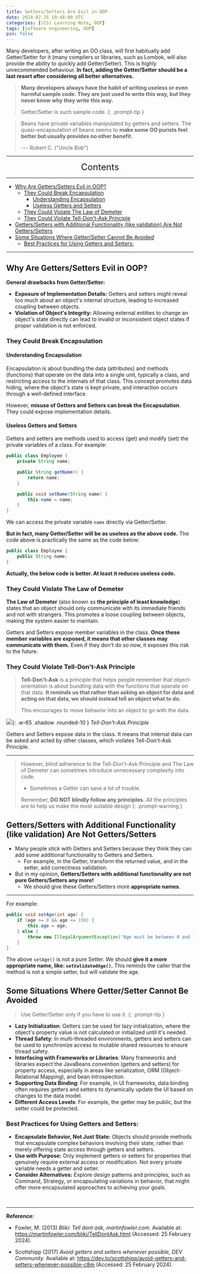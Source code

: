 ```yaml
---
title: Getters/Setters Are Evil in OOP
date: 2024-02-25 19:48:00 UTC
categories: [(CS) Learning Note, OOP]
tags: [software engineering, OOP]
pin: false
---
```


Many developers, after writing an OO class, will first habitually add Getter/Setter for it (many compilers or libraries, such as Lombok, will also provide the ability to quickly add Getter/Setter). This is highly unrecommended behaviour. **In fact, adding the Getter/Setter should be a last resort after considering all better alternatives.**

> **Many developers always have the habit of writing useless or even harmful sample code. They are just used to write this way, but they never know why they write this way.**
> 
> Getter/Setter is such sample code.
{: .prompt-tip }

> Beans have private variables manipulated by getters and setters. The quasi-encapsulation of beans seems to **make some OO purists feel better but usually provides no other benefit.**
>
> --- Robert C. ("Uncle Bob")

---
<center><font size='5'> Contents </font></center>

---

<!-- TOC -->
  * [Why Are Getters/Setters Evil in OOP?](#why-are-getterssetters-evil-in-oop)
    * [They Could Break Encapsulation](#they-could-break-encapsulation)
      * [Understanding Encapsulation](#understanding-encapsulation)
      * [Useless Getters and Setters](#useless-getters-and-setters)
    * [They Could Violate The Law of Demeter](#they-could-violate-the-law-of-demeter)
    * [They Could Violate Tell-Don't-Ask Principle](#they-could-violate-tell-dont-ask-principle)
  * [Getters/Setters with Additional Functionality (like validation) Are Not Getters/Setters](#getterssetters-with-additional-functionality-like-validation-are-not-getterssetters)
  * [Some Situations Where Getter/Setter Cannot Be Avoided](#some-situations-where-gettersetter-cannot-be-avoided)
    * [Best Practices for Using Getters and Setters:](#best-practices-for-using-getters-and-setters)
<!-- TOC -->

---

## Why Are Getters/Setters Evil in OOP?

**General drawbacks from Getter/Setter:**

- **Exposure of Implementation Details:** Getters and setters might reveal too much about an object's internal structure, leading to increased coupling between objects.
- **Violation of Object's Integrity:** Allowing external entities to change an object's state directly can lead to invalid or inconsistent object states if proper validation is not enforced.

### They Could Break Encapsulation

#### Understanding Encapsulation

Encapsulation is about bundling the data (attributes) and methods (functions) that operate on the data into a single unit, typically a class, and restricting access to the internals of that class. This concept promotes data hiding, where the object's state is kept private, and interaction occurs through a well-defined interface.

However, **misuse of Getters and Setters can break the Encapsulation**. They could expose implementation details.

#### Useless Getters and Setters

Getters and setters are methods used to access (get) and modify (set) the private variables of a class. For example:

```java
public class Employee {
    private String name;

    public String getName() {
        return name;
    }

    public void setName(String name) {
        this.name = name;
    }
}
```

We can access the private variable `name` directly via Getter/Setter.

**But in fact, many Getter/Setter will be as useless as the above code.** The code above is practically the same as the code below:

```java
public class Employee {
    public String name;
}
```

**Actually, the below code is better. At least it reduces useless code.**

### They Could Violate The Law of Demeter

**The Law of Demeter** (also known as **the principle of least knowledge**) states that an object should only communicate with its immediate friends and not with strangers. This promotes a loose coupling between objects, making the system easier to maintain.

Getters and Setters expose member variables in the class. **Once these member variables are exposed, it means that other classes may communicate with them.** Even if they don't do so now, it exposes this risk to the future.

### They Could Violate Tell-Don't-Ask Principle

> **Tell-Don't-Ask** is a principle that helps people remember that object-orientation is about bundling data with the functions that operate on that data. **It reminds us that rather than asking an object for data and acting on that data, we should instead tell an object what to do.** 
> 
> This encourages to move behavior into an object to go with the data.

![](https://i.postimg.cc/CxTdHkT4/1708896690561.png){: .w-65 .shadow .rounded-10 }
_Tell-Don't-Ask Principle_

Getters and Setters expose data in the class. It means that internal data can be asked and acted by other classes, which violates Tell-Don't-Ask Principle.

---

> However, blind adherence to the Tell-Don't-Ask Principle and The Law of Demeter can sometimes introduce unnecessary complexity into code.
>   - Sometimes a Getter can save a lot of trouble.
> 
> Remember, **DO NOT blindly follow any principles.** All the principles are to help us make the most suitable design
{: .prompt-warning }

## Getters/Setters with Additional Functionality (like validation) Are Not Getters/Setters

- Many people stick with Getters and Setters because they think they can add some additional functionality to Getters and Setters.
  - For example, in the Getter, transform the returned value, and in the setter, add correctness validation.
- But in my opinion, **Getters/Setters with additional functionality are not pure Getters/Setters any more!**
  - We should give these Getters/Setters more **appropriate names**.

---

For example:

```java 
public void setAge(int age) {
    if (age >= 0 && age <= 150) {
        this.age = age;
    } else {
        throw new IllegalArgumentException("Age must be between 0 and 150");
    }
}
```

The above `setAge()` is not a pure Setter. We should **give it a more appropriate name, like: `setValidatedAge()`.** This reminds the caller that the method is not a simple setter, but will validate the age.



## Some Situations Where Getter/Setter Cannot Be Avoided

> Use Getter/Setter only if you have to use it.
{: .prompt-tip }

- **Lazy Initialization**: Getters can be used for lazy initialization, where the object's property value is not calculated or initialized until it's needed.
- **Thread Safety**: In multi-threaded environments, getters and setters can be used to synchronize access to mutable shared resources to ensure thread safety.
- **Interfacing with Frameworks or Libraries**: Many frameworks and libraries expect the JavaBeans convention (getters and setters) for property access, especially in areas like serialization, ORM (Object-Relational Mapping), and bean introspection.
- **Supporting Data Binding**: For example, in UI frameworks, data binding often requires getters and setters to dynamically update the UI based on changes to the data model.
- **Different Access Levels**: For example, the getter may be public, but the setter could be protected.

### Best Practices for Using Getters and Setters:

- **Encapsulate Behavior, Not Just State:** Objects should provide methods that encapsulate complex behaviors involving their state, rather than merely offering state access through getters and setters.
- **Use with Purpose:** Only implement getters or setters for properties that genuinely require external access or modification. Not every private variable needs a getter and setter.
- **Consider Alternatives:** Explore design patterns and principles, such as Command, Strategy, or encapsulating variations in behavior, that might offer more encapsulated approaches to achieving your goals.


<br>

---

**Reference:**

- Fowler, M. (2013) _Bliki: Tell dont ask, martinfowler.com._ Available at: https://martinfowler.com/bliki/TellDontAsk.html (Accessed: 25 February 2024). 

- Scottshipp (2017) _Avoid getters and setters whenever possible, DEV Community._ Available at: https://dev.to/scottshipp/avoid-getters-and-setters-whenever-possible-c8m (Accessed: 25 February 2024). 
